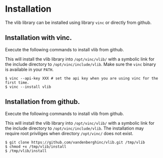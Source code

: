 # Installation
The vlib library can be installed using library `vinc` or directly from github.

## Installation with vinc.
Execute the following commands to install vlib from github.

This will install the vlib library into `/opt/vinc/vlib/` with a symbolic link for the include directory to `/opt/vinc/include/vlib`.
Make sure the `vinc` binary is available in your `PATH`.

```
$ vinc --api-key XXX # set the api key when you are using vinc for the first time.
$ vinc --install vlib
```

## Installation from github.
Execute the following commands to install vlib from github.

This will install the vlib library into `/opt/vinc/vlib/` with a symbolic link for the include directory to `/opt/vinc/include/vlib`.
The installation may require root priviliges when directory `/opt/vinc/` does not exist.

```
$ git clone https://github.com/vandenberghinc/vlib.git /tmp/vlib
$ chmod +x /tmp/vlib/install
$ /tmp/vlib/install
```
